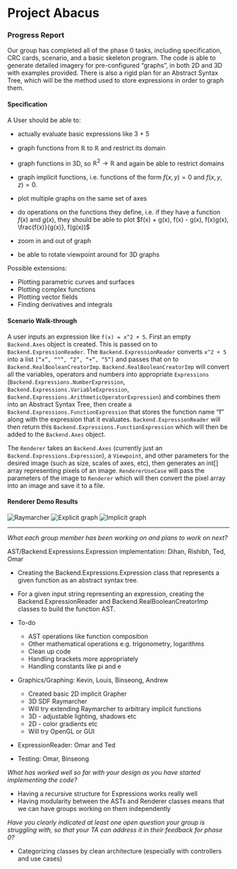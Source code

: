 # Project Abacus

### Progress Report

Our group has completed all of the phase 0 tasks, including specification, CRC cards, scenario, and a basic skeleton program.
The code is able to generate detailed imagery for pre-configured “graphs”, in both 2D and 3D with examples provided. 
There is also a rigid plan for an Abstract Syntax Tree, which will be the method used to store expressions in order to graph them. 

#### Specification

A User should be able to:

- actually evaluate basic expressions like 3 + 5

- graph functions from $\mathbb{R}$ to $\mathbb{R}$ and restrict its domain
- graph functions in 3D, so $\mathbb{R}^2 \to \mathbb{R}$ and again be able to restrict domains
- graph implicit functions, i.e. functions of the form $f(x,y) = 0$ and $f(x, y, z) = 0$.
- plot multiple graphs on the same set of axes
- do operations on the functions they define, i.e. if they have a function $f(x)$ and $g(x)$, they should be able to plot $f(x) + g(x), f(x) - g(x), f(x)g(x), \frac{f(x)}{g(x)}, f(g(x))$ 
- zoom in and out of graph
- be able to rotate viewpoint around for 3D graphs

Possible extensions:

- Plotting parametric curves and surfaces
- Plotting complex functions
- Plotting vector fields
- Finding derivatives and integrals

#### Scenario Walk-through
A user inputs an expression like `f(x) = x^2 + 5`. First an empty `Backend.Axes` object is created. This is passed on to `Backend.ExpressionReader`. The `Backend.ExpressionReader` converts `x^2 + 5` into a list `[“x”, “^”, “2”, “+”, “5”]` and passes that on to `Backend.RealBooleanCreatorImp`. `Backend.RealBooleanCreatorImp` will convert all the variables, operators and numbers into appropriate `Expressions` (`Backend.Expressions.NumberExpression`, `Backend.Expressions.VariableExpression`, `Backend.Expressions.ArithmeticOperatorExpression`) and combines them into an Abstract Syntax Tree, then create a `Backend.Expressions.FunctionExpression` that stores the function name “f” along with the expression that it evaluates. `Backend.ExpressionReader` will then return this `Backend.Expressions.FunctionExpression` which will then be added to the `Backend.Axes` object.

The `Renderer` takes an `Backend.Axes` (currently just an `Backend.Expressions.Expression`), a `Viewpoint`, and other parameters for the desired image (such as size, scales of axes, etc), then generates an int[] array representing pixels of an image. `RendererUseCase` will pass the parameters of the image to `Renderer` which will then convert the pixel array into an image and save it to a file.

#### Renderer Demo Results

![Raymarcher](https://lh4.googleusercontent.com/4cWKx44zY8AWeHNTL_q_MsNQNh_ELwF467jSJHX7Vq_7JT3m99ggj1UpQ8LAr_Bbc_1Eu1ttzvl2e9aVv6aYD1CpCov_E2VG0-6QIy8CtyuNyV-G2dy0XRKz_lCFIW0XwUU3qZ5S=s0)
![Explicit graph](https://lh5.googleusercontent.com/o85IQ3v4-lT2dCVV6gkkzwwr3aPSGeY_LTMfM2nRGPl4wONxKHWMx1jX2P1T4Kyssexy8YMfnAGjj7WFKqWmP5VTqwU2kTnT0xceFOUyzvyHNXet6t-SsEUA7UYk9rGxpVcxa482=s0)
![Implicit graph](https://lh4.googleusercontent.com/o-V7fwqOah_NKuRahkaBbslZBWwi3LblTQPzY3iXgIEsfR_QbA5NpDrhOjkOl_HiXKqz4dJgvGM6OfjU59exjShYUUOMlvl9-PgP6Pgp9iq9s4-F_xukN9VZoT0EQqD7pdMAx2or=s0)



---

*What each group member has been working on and plans to work on next?*

AST/Backend.Expressions.Expression implementation: Dihan, Rishibh, Ted, Omar

- Creating the Backend.Expressions.Expression class that represents a given function as an abstract syntax tree.
- For a given input string representing an expression, creating the Backend.ExpressionReader and Backend.RealBooleanCreatorImp classes to build the function AST.
- To-do

  - AST operations like function composition
  - Other mathematical operations e.g. trigonometry, logarithms
  - Clean up code
  - Handling brackets more appropriately
  - Handling constants like pi and e
- Graphics/Graphing: Kevin, Louis, Binseong, Andrew

  - Created basic 2D implicit Grapher
  - 3D SDF Raymarcher
  - Will try extending Raymarcher to arbitrary implicit functions
  - 3D - adjustable lighting, shadows etc
  - 2D - color gradients etc
  - Will try OpenGL or GUI
- ExpressionReader: Omar and Ted
- Testing: Omar, Binseong


*What has worked well so far with your design as you have started implementing the code?*

  - Having a recursive structure for Expressions works really well
  - Having modularity between the ASTs and Renderer classes means that we can have groups working on them independently 

*Have you clearly indicated at least one open question your group is struggling with, so that your TA can address it in their feedback for phase 0?*

  - Categorizing classes by clean architecture (especially with controllers and use cases)

